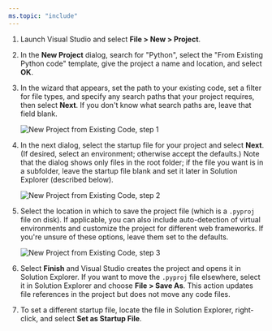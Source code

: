 ```yaml
---
ms.topic: "include"
---
```

1. Launch Visual Studio and select **File > New > Project**.

1. In the **New Project** dialog, search for "Python", select the "From Existing Python code" template, give the project a name and location, and select **OK**.

1. In the wizard that appears, set the path to your existing code, set a filter for file types, and specify any search paths that your project requires, then select **Next**. If you don't know what search paths are, leave that field blank.

    ![New Project from Existing Code, step 1](../media/projects-from-existing-1.png)

1. In the next dialog, select the startup file for your project and select **Next**. (If desired, select an environment; otherwise accept the defaults.) Note that the dialog shows only files in the root folder; if the file you want is in a subfolder, leave the startup file blank and set it later in Solution Explorer (described below).

    ![New Project from Existing Code, step 2](../media/projects-from-existing-2.png)

1. Select the location in which to save the project file (which is a `.pyproj` file on disk). If applicable, you can also include auto-detection of virtual environments and customize the project for different web frameworks. If you're unsure of these options, leave them set to the defaults.

    ![New Project from Existing Code, step 3](../media/projects-from-existing-3.png)

1. Select **Finish** and Visual Studio creates the project and opens it in Solution Explorer. If you want to move the `.pyproj` file elsewhere, select it in Solution Explorer and choose **File > Save As**. This action updates file references in the project but does not move any code files.

1. To set a different startup file, locate the file in Solution Explorer, right-click, and select **Set as Startup File**.